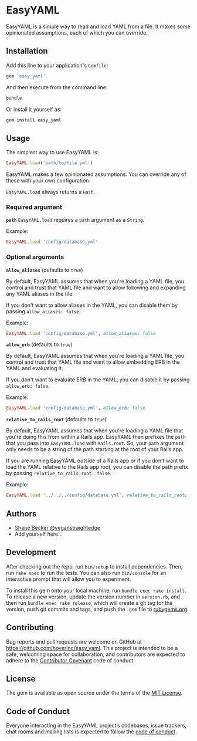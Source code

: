 # EasyYAML

EasyYAML is a simple way to read and load YAML from a file.
It makes some opinionated assumptions, each of which you can override.

## Installation

Add this line to your application's `Gemfile`:

```ruby
gem 'easy_yaml'
```

And then execute from the command line:

```sh
bundle
```

Or install it yourself as:

```sh
gem install easy_yaml
```

## Usage

The simplest way to use EasyYAML is:

```ruby
EasyYAML.load('path/to/file.yml')
```

EasyYAML makes a few opinionated assumptions.
You can override any of these with your own configuration.

`EasyYAML.load` always returns a `Hash`.

### Required argument

**`path`**
`EasyYAML.load` requires a `path` argument as a `String`.

Example:

```ruby
EasyYAML.load 'config/database.yml'
```

### Optional arguments

**`allow_aliases`** (defaults to `true`)

By default, EasyYAML assumes that when you're loading a YAML file, you control and trust that YAML file and want to allow following and expanding any YAML aliases in the file.

If you don't want to allow aliases in the YAML, you can disable them by passing `allow_aliases: false`.

Example:

```ruby
EasyYAML.load 'config/database.yml', allow_aliases: false
```

**`allow_erb`** (defaults to `true`)

By default, EasyYAML assumes that when you're loading a YAML file, you control and trust that YAML file and want to allow embedding ERB in the YAML and evaluating it.

If you don't want to evaluate ERB in the YAML, you can disable it by passing `allow_erb: false`.

Example:

```ruby
EasyYAML.load 'config/database.yml', allow_erb: false
```

**`relative_to_rails_root`** (defaults to `true`)

By default, EasyYAML assumes that when you're loading a YAML file that you're doing this from within a Rails app. EasyYAML then prefixes the `path` that you pass into `EasyYAML.load` with `Rails.root`. So, your `path` argument only needs to be a string of the path starting at the root of your Rails app.

If you are running EasyYAML outside of a Rails app or if you don't want to load the YAML relative to the Rails app root, you can disable the path prefix by passing `relative_to_rails_root: false`.

Example:

```ruby
EasyYAML.load '../../../config/database.yml', relative_to_rails_root: false
```

## Authors

- [Shane Becker @veganstraightedge](https://github.com/veganstraightedge)
- Add yourself here…

## Development

After checking out the repo, run `bin/setup` to install dependencies. Then, run `rake spec` to run the tests. You can also run `bin/console` for an interactive prompt that will allow you to experiment.

To install this gem onto your local machine, run `bundle exec rake install`. To release a new version, update the version number in `version.rb`, and then run `bundle exec rake release`, which will create a git tag for the version, push git commits and tags, and push the `.gem` file to [rubygems.org](https://rubygems.org).

## Contributing

Bug reports and pull requests are welcome on GitHub at https://github.com/hoverinc/easy_yaml. This project is intended to be a safe, welcoming space for collaboration, and contributors are expected to adhere to the [Contributor Covenant](http://contributor-covenant.org) code of conduct.

## License

The gem is available as open source under the terms of the [MIT License](https://opensource.org/licenses/MIT).

## Code of Conduct

Everyone interacting in the EasyYAML project’s codebases, issue trackers, chat rooms and mailing lists is expected to follow the [code of conduct](https://github.com/hoverinc/easy_yaml/blob/master/CODE_OF_CONDUCT.md).

